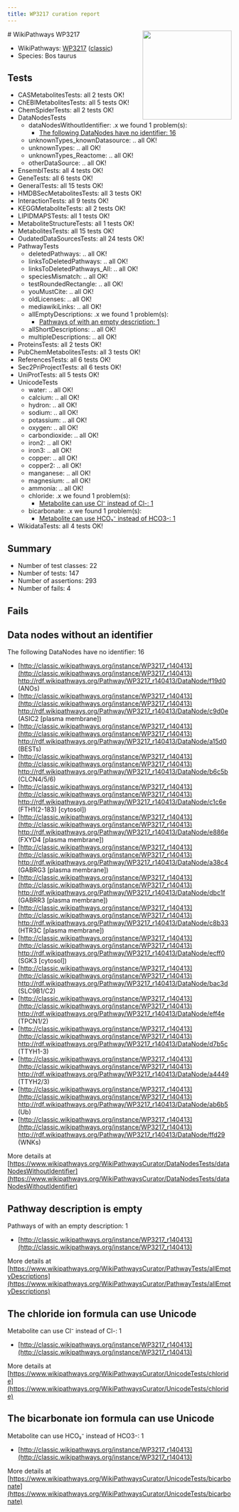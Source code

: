 ```yaml
---
title: WP3217 curation report
---
```


<img style="float: right; width: 200px" src="https://upload.wikimedia.org/wikipedia/commons/thumb/8/83/Wplogo_with_text_500.png/640px-Wplogo_with_text_500.png" />
# WikiPathways WP3217

* WikiPathways: [WP3217](https://wikipathways.org/pathways/WP3217) ([classic](https://classic.wikipathways.org/instance/WP3217))
* Species: Bos taurus
## Tests
* CASMetabolitesTests: all 2 tests OK!
* ChEBIMetabolitesTests: all 5 tests OK!
* ChemSpiderTests: all 2 tests OK!
* DataNodesTests
    * dataNodesWithoutIdentifier: .x we found 1 problem(s):
        * [The following DataNodes have no identifier: 16](#8792c496)
    * unknownTypes_knownDatasource: .. all OK!
    * unknownTypes: .. all OK!
    * unknownTypes_Reactome: .. all OK!
    * otherDataSource: .. all OK!
* EnsemblTests: all 4 tests OK!
* GeneTests: all 6 tests OK!
* GeneralTests: all 15 tests OK!
* HMDBSecMetabolitesTests: all 3 tests OK!
* InteractionTests: all 9 tests OK!
* KEGGMetaboliteTests: all 2 tests OK!
* LIPIDMAPSTests: all 1 tests OK!
* MetaboliteStructureTests: all 1 tests OK!
* MetabolitesTests: all 15 tests OK!
* OudatedDataSourcesTests: all 24 tests OK!
* PathwayTests
    * deletedPathways: .. all OK!
    * linksToDeletedPathways: .. all OK!
    * linksToDeletedPathways_All: .. all OK!
    * speciesMismatch: .. all OK!
    * testRoundedRectangle: .. all OK!
    * youMustCite: .. all OK!
    * oldLicenses: .. all OK!
    * mediawikiLinks: .. all OK!
    * allEmptyDescriptions: .x we found 1 problem(s):
        * [Pathways of with an empty description: 1](#798a4967)
    * allShortDescriptions: .. all OK!
    * multipleDescriptions: .. all OK!
* ProteinsTests: all 2 tests OK!
* PubChemMetabolitesTests: all 3 tests OK!
* ReferencesTests: all 6 tests OK!
* Sec2PriProjectTests: all 6 tests OK!
* UniProtTests: all 5 tests OK!
* UnicodeTests
    * water: .. all OK!
    * calcium: .. all OK!
    * hydron: .. all OK!
    * sodium: .. all OK!
    * potassium: .. all OK!
    * oxygen: .. all OK!
    * carbondioxide: .. all OK!
    * iron2: .. all OK!
    * iron3: .. all OK!
    * copper: .. all OK!
    * copper2: .. all OK!
    * manganese: .. all OK!
    * magnesium: .. all OK!
    * ammonia: .. all OK!
    * chloride: .x we found 1 problem(s):
        * [Metabolite can use Cl⁻ instead of Cl-: 1](#6414fb9f)
    * bicarbonate: .x we found 1 problem(s):
        * [Metabolite can use HCO₃⁻ instead of HCO3-: 1](#ce46fd05)
* WikidataTests: all 4 tests OK!


## Summary

* Number of test classes: 22
* Number of tests: 147
* Number of assertions: 293
* Number of fails: 4

## Fails

<a name="8792c496" />

## Data nodes without an identifier

The following DataNodes have no identifier: 16

* [http://classic.wikipathways.org/instance/WP3217_r140413](http://classic.wikipathways.org/instance/WP3217_r140413) http://rdf.wikipathways.org/Pathway/WP3217_r140413/DataNode/f19d0 (ANOs)
* [http://classic.wikipathways.org/instance/WP3217_r140413](http://classic.wikipathways.org/instance/WP3217_r140413) http://rdf.wikipathways.org/Pathway/WP3217_r140413/DataNode/c9d0e (ASIC2 [plasma
membrane])
* [http://classic.wikipathways.org/instance/WP3217_r140413](http://classic.wikipathways.org/instance/WP3217_r140413) http://rdf.wikipathways.org/Pathway/WP3217_r140413/DataNode/a15d0 (BESTs)
* [http://classic.wikipathways.org/instance/WP3217_r140413](http://classic.wikipathways.org/instance/WP3217_r140413) http://rdf.wikipathways.org/Pathway/WP3217_r140413/DataNode/b6c5b (CLCN4/5/6)
* [http://classic.wikipathways.org/instance/WP3217_r140413](http://classic.wikipathways.org/instance/WP3217_r140413) http://rdf.wikipathways.org/Pathway/WP3217_r140413/DataNode/c1c6e (FTH1(2-183)
[cytosol])
* [http://classic.wikipathways.org/instance/WP3217_r140413](http://classic.wikipathways.org/instance/WP3217_r140413) http://rdf.wikipathways.org/Pathway/WP3217_r140413/DataNode/e886e (FXYD4 [plasma
membrane])
* [http://classic.wikipathways.org/instance/WP3217_r140413](http://classic.wikipathways.org/instance/WP3217_r140413) http://rdf.wikipathways.org/Pathway/WP3217_r140413/DataNode/a38c4 (GABRG3 [plasma
membrane])
* [http://classic.wikipathways.org/instance/WP3217_r140413](http://classic.wikipathways.org/instance/WP3217_r140413) http://rdf.wikipathways.org/Pathway/WP3217_r140413/DataNode/dbc1f (GABRR3 [plasma
membrane])
* [http://classic.wikipathways.org/instance/WP3217_r140413](http://classic.wikipathways.org/instance/WP3217_r140413) http://rdf.wikipathways.org/Pathway/WP3217_r140413/DataNode/c8b33 (HTR3C [plasma
membrane])
* [http://classic.wikipathways.org/instance/WP3217_r140413](http://classic.wikipathways.org/instance/WP3217_r140413) http://rdf.wikipathways.org/Pathway/WP3217_r140413/DataNode/ecff0 (SGK3 [cytosol])
* [http://classic.wikipathways.org/instance/WP3217_r140413](http://classic.wikipathways.org/instance/WP3217_r140413) http://rdf.wikipathways.org/Pathway/WP3217_r140413/DataNode/bac3d (SLC9B1/C2)
* [http://classic.wikipathways.org/instance/WP3217_r140413](http://classic.wikipathways.org/instance/WP3217_r140413) http://rdf.wikipathways.org/Pathway/WP3217_r140413/DataNode/eff4e (TPCN1/2)
* [http://classic.wikipathways.org/instance/WP3217_r140413](http://classic.wikipathways.org/instance/WP3217_r140413) http://rdf.wikipathways.org/Pathway/WP3217_r140413/DataNode/d7b5c (TTYH1-3)
* [http://classic.wikipathways.org/instance/WP3217_r140413](http://classic.wikipathways.org/instance/WP3217_r140413) http://rdf.wikipathways.org/Pathway/WP3217_r140413/DataNode/a4449 (TTYH2/3)
* [http://classic.wikipathways.org/instance/WP3217_r140413](http://classic.wikipathways.org/instance/WP3217_r140413) http://rdf.wikipathways.org/Pathway/WP3217_r140413/DataNode/ab6b5 (Ub)
* [http://classic.wikipathways.org/instance/WP3217_r140413](http://classic.wikipathways.org/instance/WP3217_r140413) http://rdf.wikipathways.org/Pathway/WP3217_r140413/DataNode/ffd29 (WNKs)


More details at [https://www.wikipathways.org/WikiPathwaysCurator/DataNodesTests/dataNodesWithoutIdentifier](https://www.wikipathways.org/WikiPathwaysCurator/DataNodesTests/dataNodesWithoutIdentifier)

<a name="798a4967" />

## Pathway description is empty

Pathways of with an empty description: 1

* [http://classic.wikipathways.org/instance/WP3217_r140413](http://classic.wikipathways.org/instance/WP3217_r140413)

More details at [https://www.wikipathways.org/WikiPathwaysCurator/PathwayTests/allEmptyDescriptions](https://www.wikipathways.org/WikiPathwaysCurator/PathwayTests/allEmptyDescriptions)

<a name="6414fb9f" />

## The chloride ion formula can use Unicode

Metabolite can use Cl⁻ instead of Cl-: 1

* [http://classic.wikipathways.org/instance/WP3217_r140413](http://classic.wikipathways.org/instance/WP3217_r140413)


More details at [https://www.wikipathways.org/WikiPathwaysCurator/UnicodeTests/chloride](https://www.wikipathways.org/WikiPathwaysCurator/UnicodeTests/chloride)

<a name="ce46fd05" />

## The bicarbonate ion formula can use Unicode

Metabolite can use HCO₃⁻ instead of HCO3-: 1

* [http://classic.wikipathways.org/instance/WP3217_r140413](http://classic.wikipathways.org/instance/WP3217_r140413)


More details at [https://www.wikipathways.org/WikiPathwaysCurator/UnicodeTests/bicarbonate](https://www.wikipathways.org/WikiPathwaysCurator/UnicodeTests/bicarbonate)


